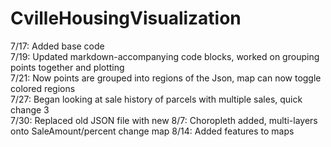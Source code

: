 # CvilleHousingVisualization
7/17: Added base code <br />
7/19: Updated markdown-accompanying code blocks, worked on grouping points together and plotting  <br />
7/21: Now points are grouped into regions of the Json, map can now toggle colored regions <br />
7/27: Began looking at sale history of parcels with multiple sales, quick change 3 <br />
7/30: Replaced old JSON file with new
8/7: Choropleth added, multi-layers onto SaleAmount/percent change map
8/14: Added features to maps
